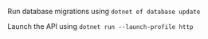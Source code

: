 Run database migrations using `dotnet ef database update`

Launch the API using `dotnet run --launch-profile http`
